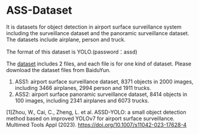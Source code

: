 # ASS-Dataset

It is datasets for object detection in airport surface surveillance system including the surveillance dataset and the panoramic surveillance dataset. The datasets include airplane, person and truck.

The format of this dataset is YOLO.(password：assd)

The [dataset](https://pan.baidu.com/s/1gV2P-9XTO9fycKQKW2u2XQ) includes 2 files, and each file is for one kind of dataset. Please download the dataset files from BaiduYun.
 1. ASS1: airport surface surveillance dataset, 8371 objects in 2000 images, including 3466 airplanes, 2994 person and 1911 trucks.
 2. ASS2: airport surface panoramic surveillance dataset, 8414 objects in 100 images, including 2341 airplanes and 6073 trucks.

[1]Zhou, W., Cai, C., Zheng, L. et al. ASSD-YOLO: a small object detection method based on improved YOLOv7 for airport surface surveillance. Multimed Tools Appl (2023). https://doi.org/10.1007/s11042-023-17628-4





